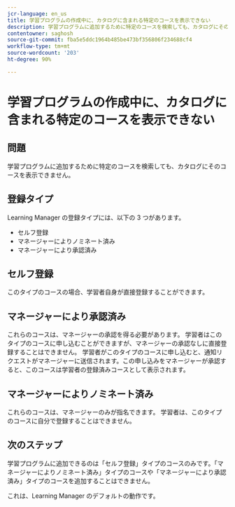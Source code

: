 ```yaml
---
jcr-language: en_us
title: 学習プログラムの作成中に、カタログに含まれる特定のコースを表示できない
description: 学習プログラムに追加するために特定のコースを検索しても、カタログにそのコースを表示できません。
contentowner: saghosh
source-git-commit: fba5e5ddc1964b485be473bf356806f234688cf4
workflow-type: tm+mt
source-wordcount: '203'
ht-degree: 90%

---
```




# 学習プログラムの作成中に、カタログに含まれる特定のコースを表示できない

## 問題

学習プログラムに追加するために特定のコースを検索しても、カタログにそのコースを表示できません。

## 登録タイプ

Learning Manager の登録タイプには、以下の 3 つがあります。

* セルフ登録
* マネージャーによりノミネート済み
* マネージャーにより承認済み

## セルフ登録

このタイプのコースの場合、学習者自身が直接登録することができます。

## マネージャーにより承認済み

これらのコースは、マネージャーの承認を得る必要があります。 学習者はこのタイプのコースに申し込むことができますが、マネージャーの承認なしに直接登録することはできません。 学習者がこのタイプのコースに申し込むと、通知リクエストがマネージャーに送信されます。この申し込みをマネージャーが承認すると、このコースは学習者の登録済みコースとして表示されます。

## マネージャーによりノミネート済み

これらのコースは、マネージャーのみが指名できます。 学習者は、このタイプのコースに自分で登録することはできません。

## 次のステップ

学習プログラムに追加できるのは「セルフ登録」タイプのコースのみです。「マネージャーによりノミネート済み」タイプのコースや「マネージャーにより承認済み」タイプのコースを追加することはできません。

これは、Learning Manager のデフォルトの動作です。
